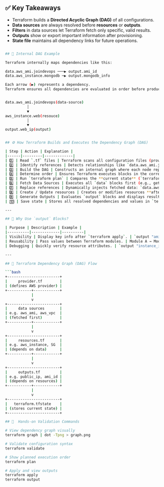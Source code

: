 ## ✅ Key Takeaways

- Terraform builds a **Directed Acyclic Graph (DAG)** of all configurations.
- **Data sources** are always resolved before **resources** or **outputs**.
- **Filters** in data sources let Terraform fetch only specific, valid results.
- **Outputs** show or export important information after provisioning.
- **State file** maintains all dependency links for future operations.


```bash

## 🧩 Internal DAG Example

Terraform internally maps dependencies like this:

data.aws_ami.joindevops ───▶ output.ami_id
data.aws_instance.mongodb ─▶ output.mongodb_info

Each arrow (▶) represents a dependency.
Terraform ensures all dependencies are evaluated in order before producing outputs.


data.aws_ami.joindevops(data-source)
          │
          ▼
aws_instance.web(resouce)
          │
          ▼
output.web_ip(output)
```

```bash

## ⚙️ How Terraform Builds and Executes the Dependency Graph (DAG)

| Step | Action | Explanation |
|------|---------|-------------|
| 1️⃣ | Read `.tf` files | Terraform scans all configuration files (provider, data, outputs, etc.) in the working directory. |
| 2️⃣ | Identify references | Detects relationships like `data.aws_ami.joindevops.id` and `data.aws_instance.mongodb.public_ip`. |
| 3️⃣ | Build the DAG | Constructs an internal graph where each node represents a resource or data source. Example: `data.aws_ami.joindevops → aws_instance.web`. |
| 4️⃣ | Determine order | Ensures Terraform executes blocks in the correct dependency sequence (data → resources → outputs). |
| 5️⃣ | Run `terraform plan` | Compares the **current state** (`terraform.tfstate`) with the **desired configuration** (`.tf` files). |
| 6️⃣ | Fetch Data Sources | Executes all `data` blocks first (e.g., gets latest AMI using filters or reads EC2 info). |
| 7️⃣ | Replace references | Dynamically injects fetched data: `data.aws_ami.joindevops.id` → actual AMI ID. |
| 8️⃣ | Create / Update resources | Creates or modifies resources **after** all dependencies are resolved. |
| 9️⃣ | Generate Outputs | Evaluates `output` blocks and displays results in the CLI (e.g., instance ID, public IP). |
| 🔟 | Save state | Stores all resolved dependencies and values in `terraform.tfstate` for future runs. |

---

## 🌊 Why Use `output` Blocks?

| Purpose | Description | Example |
|----------|-------------|----------|
| Visibility | Display key info after `terraform apply`. | `output "ami_id" { value = data.aws_ami.joindevops.id }` |
| Reusability | Pass values between Terraform modules. | Module A → Module B |
| Debugging | Quickly verify resource attributes. | `output "instance_info" { value = aws_instance.web.public_ip }` |

---

## 🔁 Terraform Dependency Graph (DAG) Flow

```bash
+------------------------+
|     provider.tf        |
| (defines AWS provider) |
+-----------+------------+
            |
            v
+------------------------+
|     data sources       |
| e.g. aws_ami, aws_vpc  |
| (fetched first)        |
+-----------+------------+
            |
            v
+------------------------+
|     resources.tf       |
| e.g. aws_instance, SG  |
| (depends on data)      |
+-----------+------------+
            |
            v
+------------------------+
|     outputs.tf         |
| e.g. public_ip, ami_id |
| (depends on resources) |
+-----------+------------+
            |
            v
+------------------------+
|   terraform.tfstate    |
| (stores current state) |
+------------------------+
```

```bash
## 🧰  Hands-on Validation Commands

# View dependency graph visually
terraform graph | dot -Tpng > graph.png

# Validate configuration syntax
terraform validate

# Show planned execution order
terraform plan

# Apply and view outputs
terraform apply
terraform output

```


